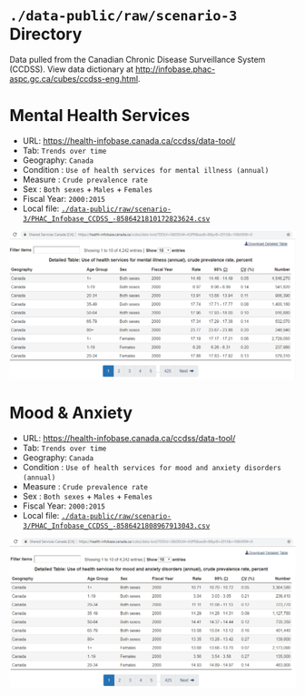 `./data-public/raw/scenario-3` Directory
=========

Data pulled from the Canadian Chronic Disease Surveillance System (CCDSS). View data dictionary at http://infobase.phac-aspc.gc.ca/cubes/ccdss-eng.html. 

# Mental Health Services
- URL: https://health-infobase.canada.ca/ccdss/data-tool/
- Tab: `Trends over time`
- Geography: `Canada`
- Condition : `Use of health services for mental illness (annual)`
- Measure : `Crude prevalence rate` 
- Sex : `Both sexes` + `Males` + `Females`
- Fiscal Year: `2000:2015`
- Local file: [`./data-public/raw/scenario-3/PHAC_Infobase_CCDSS_-8586421810172823624.csv`](PHAC_Infobase_CCDSS_-8586421810172823624.csv)

![](mental-health.PNG)

# Mood & Anxiety

- URL: https://health-infobase.canada.ca/ccdss/data-tool/
- Tab: `Trends over time`
- Geography: `Canada`
- Condition : `Use of health services for mood and anxiety disorders (annual)`
- Measure : `Crude prevalence rate` 
- Sex : `Both sexes` + `Males` + `Females`
- Fiscal Year: `2000:2015`
- Local file: [`./data-public/raw/scenario-3/PHAC_Infobase_CCDSS_-8586421808967913043.csv`](PHAC_Infobase_CCDSS_-8586421808967913043.csv)


![](mood-anxiety.PNG)
